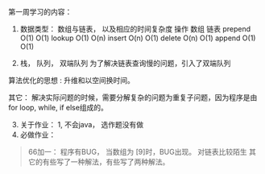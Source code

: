 第一周学习的内容：
1. 数据类型： 数组与链表， 以及相应的时间复杂度
操作         数组       链表
prepend     O(1)       O(1)
lookup      O(1)       O(n)
insert      O(n)       O(1)
delete      O(n)       O(1)
append      O(1)       O(1)

2. 栈， 队列， 双端队列
为了解决链表查询慢的问题，引入了双端队列

算法优化的思想 : 升维和以空间换时间。

其它： 解决实际问题的时候，需要分解复杂的问题为重复子问题，因为程序是由for loop, while, if else组成的。

3. 关于作业：
1, 不会java， 选作题没有做
2. 必做作业：
> 66加一： 程序有BUG， 当数组为 [9]时，BUG出现。
> 对链表比较陌生
> 其它的有些写了一种解法，有些写了两种解法。
